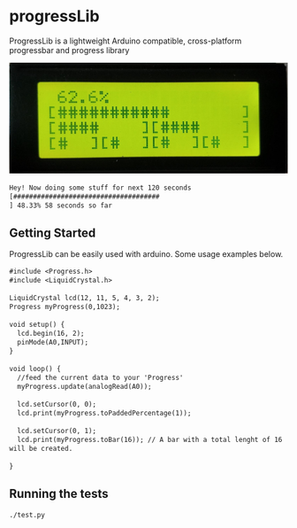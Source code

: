 # progressLib
ProgressLib is a lightweight Arduino compatible, cross-platform progressbar and progress library

![Lcd showing progressbars](https://raw.githubusercontent.com/cocomobill/progressLib/master/lcd.png)
```
Hey! Now doing some stuff for next 120 seconds
[#####################################                                         ] 48.33% 58 seconds so far
```
## Getting Started
ProgressLib can be easily used with arduino. Some usage examples below.
```
#include <Progress.h>
#include <LiquidCrystal.h>

LiquidCrystal lcd(12, 11, 5, 4, 3, 2);
Progress myProgress(0,1023);

void setup() {
  lcd.begin(16, 2);
  pinMode(A0,INPUT);
}

void loop() {
  //feed the current data to your 'Progress'
  myProgress.update(analogRead(A0));

  lcd.setCursor(0, 0);
  lcd.print(myProgress.toPaddedPercentage(1));

  lcd.setCursor(0, 1);
  lcd.print(myProgress.toBar(16)); // A bar with a total lenght of 16 will be created. 
  
}
```

## Running the tests
```
./test.py
```
